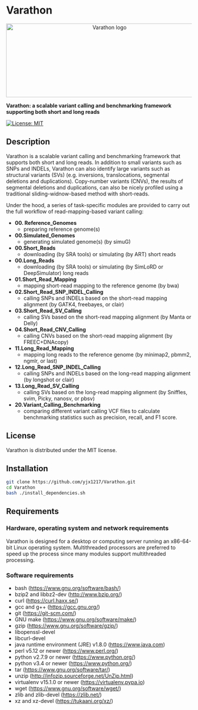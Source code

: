# Varathon

<p align="center">
  <img src="https://github.com/yjx1217/Varathon/blob/master/Varathon.logo.png" alt="Varathon logo" width="545" height="200"/>
</p>

**Varathon: a scalable variant calling and benchmarking framework supporting both short and long reads**

[![License: MIT](https://img.shields.io/badge/License-MIT-yellow.svg)](https://opensource.org/licenses/MIT)

## Description
Varathon is a scalable variant calling and benchmarking framework that supports both short and long reads. In addition to small variants such as SNPs and INDELs, Varathon can also identify large variants such as structural variants (SVs) (e.g. inversions, translocations, segmental deletions and duplications). Copy-number variants (CNVs), the results of segmental deletions and duplications, can also be nicely profiled using a traditional sliding-widnow-based method with short-reads. 

Under the hood, a series of task-specific modules are provided to carry out the full workflow of read-mapping-based variant calling:

* **00. Reference_Genomes**
  * preparing reference genome(s)
* **00.Simulated_Genomes**
  * generating simulated genome(s) (by simuG)
* **00.Short_Reads**
  * downloading (by SRA tools) or simulating (by ART) short reads
* **00.Long_Reads**
  * downloading (by SRA tools) or simulating (by SimLoRD or DeepSimulator) long reads
* **01.Short_Read_Mapping**
  * mapping short-read mapping to the reference genome (by bwa)
* **02.Short_Read_SNP_INDEL_Calling**
  * calling SNPs and INDELs based on the short-read mapping alignment (by GATK4, freebayes, or clair)
* **03.Short_Read_SV_Calling**
  * calling SVs based on the short-read mapping alignment (by Manta or Delly)
* **04.Short_Read_CNV_Calling**
  * calling CNVs based on the short-read mapping alignment (by FREEC+DNAcopy)
* **11.Long_Read_Mapping**
  * mapping long reads to the reference genome (by minimap2, pbmm2, ngmlr, or last)
* **12.Long_Read_SNP_INDEL_Calling**
  * calling SNPs and INDELs based on the long-read mapping alignment (by longshot or clair)
* **13.Long_Read_SV_Calling**
  * calling SVs based on the long-read mapping alignment (by Sniffles, svim, Picky, nanosv, or pbsv)
* **20.Variant_Calling_Benchmarking**
  * comparing different variant calling VCF files to calculate benchmarking statistics such as precision, recall, and F1 score.

## License
Varathon is distributed under the MIT license.

## Installation
```sh
git clone https://github.com/yjx1217/Varathon.git
cd Varathon
bash ./install_dependencies.sh
```

## Requirements
### Hardware, operating system and network requirements
Varathon is designed for a desktop or computing server running an x86-64-bit Linux operating system. Multithreaded processors are preferred to speed up the process since many modules support multithreaded processing. 

### Software requirements
* bash (https://www.gnu.org/software/bash/)
* bzip2 and libbz2-dev (http://www.bzip.org/)
* curl (https://curl.haxx.se/)
* gcc and g++ (https://gcc.gnu.org/)
* git (https://git-scm.com/)
* GNU make (https://www.gnu.org/software/make/)
* gzip (https://www.gnu.org/software/gzip/)
* libopenssl-devel
* libcurl-devel
* java runtime environment (JRE) v1.8.0 (https://www.java.com)
* perl v5.12 or newer (https://www.perl.org/)
* python v2.7.9 or newer (https://www.python.org/)
* python v3.4 or newer (https://www.python.org/)
* tar (https://www.gnu.org/software/tar/)
* unzip (http://infozip.sourceforge.net/UnZip.html)
* virtualenv v15.1.0 or newer (https://virtualenv.pypa.io)
* wget (https://www.gnu.org/software/wget/)
* zlib and zlib-devel (https://zlib.net/)
* xz and xz-devel (https://tukaani.org/xz/)
